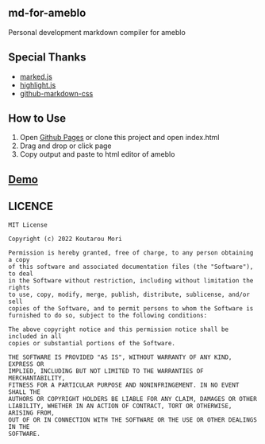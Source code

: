 ## md-for-ameblo
Personal development markdown compiler for ameblo

## Special Thanks

+ [marked.js](https://github.com/markedjs/marked)
+ [highlight.js](https://github.com/highlightjs/highlight.js/)
+ [github-markdown-css](https://github.com/sindresorhus/github-markdown-css)

## How to Use
1. Open [Github Pages](https://m-dev672.github.io/md-for-ameblo/) or clone this project and open index.html
1. Drag and drop or click page
1. Copy output and paste to html editor of ameblo

## [Demo](https://ameblo.jp/m-dev672)

## LICENCE

```
MIT License

Copyright (c) 2022 Koutarou Mori

Permission is hereby granted, free of charge, to any person obtaining a copy
of this software and associated documentation files (the "Software"), to deal
in the Software without restriction, including without limitation the rights
to use, copy, modify, merge, publish, distribute, sublicense, and/or sell
copies of the Software, and to permit persons to whom the Software is
furnished to do so, subject to the following conditions:

The above copyright notice and this permission notice shall be included in all
copies or substantial portions of the Software.

THE SOFTWARE IS PROVIDED "AS IS", WITHOUT WARRANTY OF ANY KIND, EXPRESS OR
IMPLIED, INCLUDING BUT NOT LIMITED TO THE WARRANTIES OF MERCHANTABILITY,
FITNESS FOR A PARTICULAR PURPOSE AND NONINFRINGEMENT. IN NO EVENT SHALL THE
AUTHORS OR COPYRIGHT HOLDERS BE LIABLE FOR ANY CLAIM, DAMAGES OR OTHER
LIABILITY, WHETHER IN AN ACTION OF CONTRACT, TORT OR OTHERWISE, ARISING FROM,
OUT OF OR IN CONNECTION WITH THE SOFTWARE OR THE USE OR OTHER DEALINGS IN THE
SOFTWARE.
```
